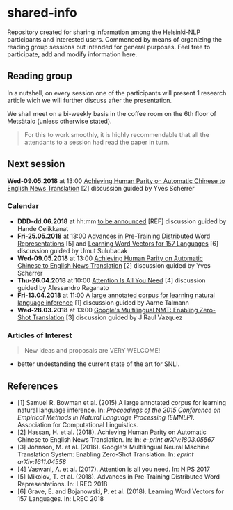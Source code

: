 # shared-info
Repository created for sharing information among the Helsinki-NLP participants and interested users.
Commenced by means of organizing the reading group sessions but intended for general purposes. Feel free to participate, add and modify information here.

## Reading group
In a nutshell, on every session one of the participants will present 1 research article wich we will further discuss after the presentation. 

We shall meet on a bi-weekly basis in the coffee room on the 6th floor of Metsätalo (unless otherwise stated). 

> For this to work smoothly, it is highly recommendable that all the attendants to a session had read the paper in turn.

## Next session  

**Wed-09.05.2018** at 13:00 [Achieving Human Parity on Automatic Chinese to English News Translation](https://www.microsoft.com/en-us/research/uploads/prod/2018/03/final-achieving-human.pdf) [2] discussion guided by Yves Scherrer

### Calendar
- **DDD-dd.06.2018** at hh:mm [to be announced](https://arxiv.org/) [REF] discussion guided by Hande Celikkanat
- **Fri-25.05.2018** at 13:00 [Advances in Pre-Training Distributed Word Representations](http://www.lrec-conf.org/proceedings/lrec2018/pdf/721.pdf) [5] and [Learning Word Vectors for 157 Languages](http://www.lrec-conf.org/proceedings/lrec2018/pdf/627.pdf) [6] discussion guided by Umut Sulubacak
- **Wed-09.05.2018** at 13:00 [Achieving Human Parity on Automatic Chinese to English News Translation](https://www.microsoft.com/en-us/research/uploads/prod/2018/03/final-achieving-human.pdf) [2] discussion guided by Yves Scherrer
- **Thu-26.04.2018** at 10:00 [Attention Is All You Need](https://arxiv.org/pdf/1706.03762.pdf) [4] discussion guided by Alessandro Raganato
- **Fri-13.04.2018** at 11:00 [A large annotated corpus for learning natural language inference](https://nlp.stanford.edu/pubs/snli_paper.pdf) [1] discussion guided by Aarne Talmann
- **Wed-28.03.2018** at 13:00 [Google's Multilingual NMT: Enabling Zero-Shot Translation](https://arxiv.org/pdf/1611.04558.pdf) [3] discussion guided by J Raul Vazquez

### Articles of Interest 
> New ideas and proposals are VERY WELCOME!
- better undestanding the current state of the art for SNLI.

## References 
- [1] Samuel R. Bowman et al. (2015) A large annotated corpus for learning natural language inference. In: *Proceedings of the 2015 Conference on Empirical Methods in Natural Language Processing (EMNLP)*. Association for Computational Linguistics.
- [2] Hassan, H. et al. (2018). Achieving Human Parity on Automatic Chinese to English News Translation. In: In: *e-print arXiv:1803.05567*
- [3] Johnson, M. et al. (2016). Google's Multilingual Neural Machine Translation System: Enabling Zero-Shot Translation. In: *eprint arXiv:1611.04558*
- [4] Vaswani, A. et al. (2017). Attention is all you need. In: NIPS 2017
- [5] Mikolov, T. et al. (2018). Advances in Pre-Training Distributed Word Representations. In: LREC 2018
- [6] Grave, E. and Bojanowski, P. et al. (2018). Learning Word Vectors for 157 Languages. In: LREC 2018
